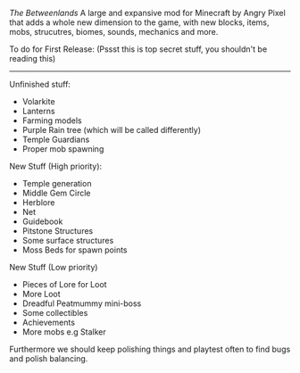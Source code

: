 *The Betweenlands*
A large and expansive mod for Minecraft by Angry Pixel that adds a whole new dimension to the game, with new blocks, items, mobs, strucutres, biomes, sounds, mechanics and more.

To do for First Release:
(Pssst this is top secret stuff, you shouldn't be reading this)
_____________________________________________________________________

Unfinished stuff:
- Volarkite
- Lanterns
- Farming models
- Purple Rain tree (which will be called differently)
- Temple Guardians
- Proper mob spawning

New Stuff (High priority):
- Temple generation
- Middle Gem Circle
- Herblore
- Net
- Guidebook
- Pitstone Structures
- Some surface structures
- Moss Beds for spawn points

New Stuff (Low priority)
- Pieces of Lore for Loot
- More Loot
- Dreadful Peatmummy mini-boss
- Some collectibles
- Achievements
- More mobs e.g Stalker

Furthermore we should keep polishing things and playtest often to find bugs and polish balancing.
